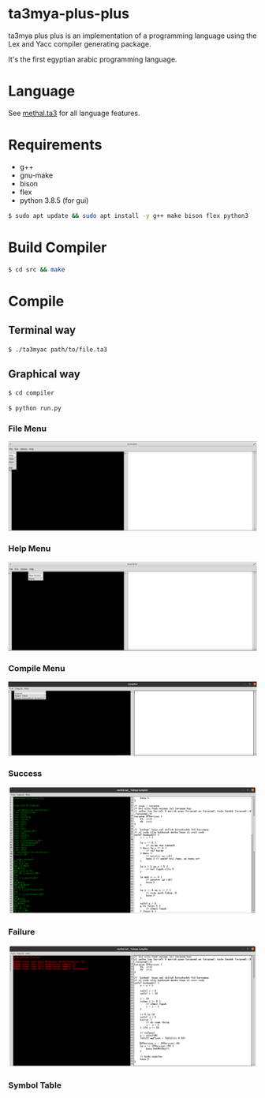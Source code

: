 # ta3mya-plus-plus
ta3mya plus plus is an implementation of a programming language using the Lex and Yacc compiler generating package.

It's the first egyptian arabic programming language.

# Language
See [methal.ta3](./docs/methal.ta3) for all language features.

# Requirements
- g++
- gnu-make
- bison
- flex
- python 3.8.5 (for gui)

```sh
$ sudo apt update && sudo apt install -y g++ make bison flex python3
```

# Build Compiler
```sh
$ cd src && make 
```


# Compile
## Terminal way
```sh
$ ./ta3myac path/to/file.ta3
```
## Graphical way
```sh
$ cd compiler
```
```sh
$ python run.py
```

### File Menu
![](./compiler/screenshots/FileMenu.png) 

### Help Menu
![](./compiler/screenshots/HelpMenu.png) 

### Compile Menu
![](./compiler/screenshots/CompileMenu.png) 

### Success
![](./compiler/screenshots/Success.png) 

### Failure
![](./compiler/screenshots/Failure.png) 
### Symbol Table
<!-- TODO -->
<!-- ![](./compiler/screenshots/SymbolTable.png)  -->

